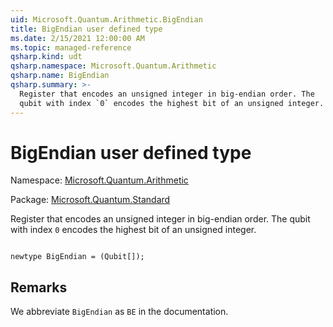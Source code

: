 ```yaml
---
uid: Microsoft.Quantum.Arithmetic.BigEndian
title: BigEndian user defined type
ms.date: 2/15/2021 12:00:00 AM
ms.topic: managed-reference
qsharp.kind: udt
qsharp.namespace: Microsoft.Quantum.Arithmetic
qsharp.name: BigEndian
qsharp.summary: >-
  Register that encodes an unsigned integer in big-endian order. The
  qubit with index `0` encodes the highest bit of an unsigned integer.
---
```


# BigEndian user defined type

Namespace: [Microsoft.Quantum.Arithmetic](xref:Microsoft.Quantum.Arithmetic)

Package: [Microsoft.Quantum.Standard](https://nuget.org/packages/Microsoft.Quantum.Standard)


Register that encodes an unsigned integer in big-endian order. Thequbit with index `0` encodes the highest bit of an unsigned integer.

```qsharp

newtype BigEndian = (Qubit[]);
```



## Remarks

We abbreviate `BigEndian` as `BE` in the documentation.
